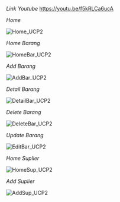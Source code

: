 *Link Youtube*
https://youtu.be/f5kRLCa6ucA

*Home*


![Home_UCP2](https://github.com/user-attachments/assets/90c7a24a-a459-48e3-b89b-5481e94a09ac)

*Home Barang*


![HomeBar_UCP2](https://github.com/user-attachments/assets/eaa903ff-adce-4755-a616-d8ca69b25bdc)

*Add Barang*


![AddBar_UCP2](https://github.com/user-attachments/assets/58fe3123-7087-4ebb-a79d-68dab75025a6)

*Detail Barang*


![DetailBar_UCP2](https://github.com/user-attachments/assets/8b7e7510-ab9b-4913-b5b0-50c064e10ed2)

*Delete Barang*


![DeleteBar_UCP2](https://github.com/user-attachments/assets/c190ad11-e81a-4f56-a6ef-19009f9db49a)

*Update Barang*


![EditBar_UCP2](https://github.com/user-attachments/assets/e18a90c5-b006-4a28-98cd-c7d0433d9291)

*Home Suplier*


![HomeSup_UCP2](https://github.com/user-attachments/assets/8a6b1961-25a7-4a9b-ad0d-c7673c6cea76)

*Add Suplier*


![AddSup_UCP2](https://github.com/user-attachments/assets/06cac56e-9277-4902-b620-3dd574811bff)



